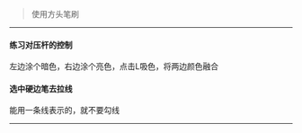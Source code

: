 > 使用方头笔刷  

---

#### 练习对压杆的控制  

左边涂个暗色，右边涂个亮色，点击L吸色，将两边颜色融合  

#### 选中硬边笔去拉线  

能用一条线表示的，就不要勾线  

---